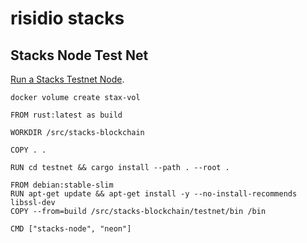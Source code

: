 # risidio stacks

## Stacks Node Test Net

[Run a Stacks Testnet Node](https://docs.blockstack.org/core/smart/neon-node.html).

```
docker volume create stax-vol
```


```
FROM rust:latest as build

WORKDIR /src/stacks-blockchain

COPY . .

RUN cd testnet && cargo install --path . --root .

FROM debian:stable-slim
RUN apt-get update && apt-get install -y --no-install-recommends libssl-dev
COPY --from=build /src/stacks-blockchain/testnet/bin /bin

CMD ["stacks-node", "neon"]
```
